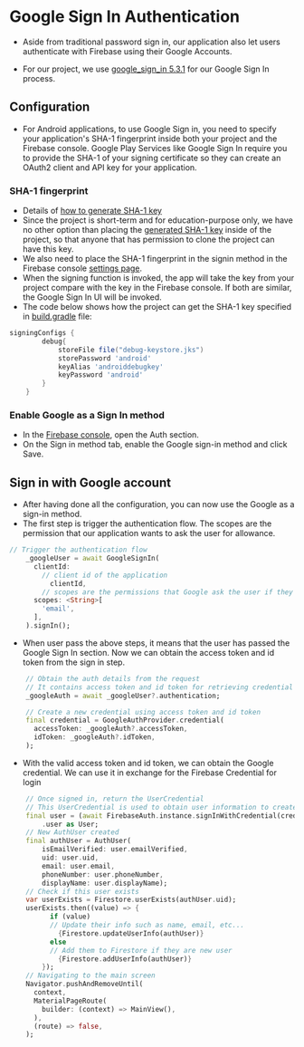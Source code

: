 # Google Sign In Authentication
- Aside from traditional password sign in, our application also let users authenticate with Firebase using their Google Accounts.

- For our project, we use [google_sign_in 5.3.1](https://pub.dev/packages/google_sign_in) for our Google Sign In process.

## Configuration
- For Android applications, to use Google Sign in, you need to specify your application's SHA-1 fingerprint inside both your project and the Firebase console. Google Play Services like Google Sign In require you to provide the SHA-1 of your signing certificate so they can create an OAuth2 client and API key for your application.

### SHA-1 fingerprint
- Details of [how to generate SHA-1 key](https://developers.google.com/android/guides/client-auth)
- Since the project is short-term and for education-purpose only, we have no other option than placing the [generated SHA-1 key](/android/app/debug-keystore.jks) inside of the project, so that anyone that has permission to clone the project can have this key.
- We also need to place the SHA-1 fingerprint in the signin method in the Firebase console [settings page](https://console.firebase.google.com/u/0/project/_/settings/general).
- When the signing function is invoked, the app will take the key from your project compare with the key in the Firebase console. If both are similar, the Google Sign In UI will be invoked.
- The code below shows how the project can get the SHA-1 key specified in [build.gradle](/android/app/build.gradle) file:
```gradle
signingConfigs {
        debug{
            storeFile file("debug-keystore.jks")
            storePassword 'android'
            keyAlias 'androiddebugkey'
            keyPassword 'android'
        }
    }
```
### Enable Google as a Sign In method
- In the [Firebase console](https://console.firebase.google.com), open the Auth section.
- On the Sign in method tab, enable the Google sign-in method and click Save.

## Sign in with Google account
- After having done all the configuration, you can now use the Google as a sign-in method.
- The first step is trigger the authentication flow. The scopes are the permission that our application wants to ask the user for allowance.
```dart
// Trigger the authentication flow
    _googleUser = await GoogleSignIn(
      clientId:
        // client id of the application
          clientId,
        // scopes are the permissions that Google ask the user if they allows the application to share it
      scopes: <String>[
        'email',
      ],
    ).signIn();
```
- When user pass the above steps, it means that the user has passed the Google Sign In section. Now we can obtain the access token and id token from the sign in step.
```dart
    // Obtain the auth details from the request
    // It contains access token and id token for retrieving credential for the application to use for signing in user to Firebase
    _googleAuth = await _googleUser?.authentication;

    // Create a new credential using access token and id token
    final credential = GoogleAuthProvider.credential(
      accessToken: _googleAuth?.accessToken,
      idToken: _googleAuth?.idToken,
    );
```
- With the valid access token and id token, we can obtain the Google credential. We can use it in exchange for the Firebase Credential for login
```dart
    // Once signed in, return the UserCredential
    // This UserCredential is used to obtain user information to create new user in Firestore
    final user = (await FirebaseAuth.instance.signInWithCredential(credential))
        .user as User;
    // New AuthUser created
    final authUser = AuthUser(
        isEmailVerified: user.emailVerified,
        uid: user.uid,
        email: user.email,
        phoneNumber: user.phoneNumber,
        displayName: user.displayName);
    // Check if this user exists
    var userExists = Firestore.userExists(authUser.uid);
    userExists.then((value) => {
          if (value)
          // Update their info such as name, email, etc...
            {Firestore.updateUserInfo(authUser)}
          else
          // Add them to Firestore if they are new user
            {Firestore.addUserInfo(authUser)}
        });
    // Navigating to the main screen
    Navigator.pushAndRemoveUntil(
      context,
      MaterialPageRoute(
        builder: (context) => MainView(),
      ),
      (route) => false,
    );
```